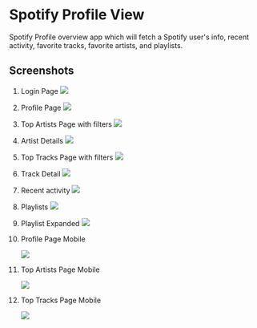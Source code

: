 # Spotify Profile View

Spotify Profile overview app which will fetch a Spotify user's info, recent activity, favorite tracks, favorite artists, and playlists.

## Screenshots

1. Login Page
   ![](./screenshots/login.png)

2. Profile Page
   ![](./screenshots/profile.png)

3. Top Artists Page with filters
   ![](./screenshots/artists.png)

4. Artist Details
   ![](./screenshots/artist-detail.png)

5. Top Tracks Page with filters
   ![](./screenshots/tracks.png)

6. Track Detail
   ![](./screenshots/track-detail.png)

7. Recent activity
   ![](./screenshots/recently-viewed.png)

8. Playlists
   ![](./screenshots/playlist.png)

9. Playlist Expanded
   ![](./screenshots/playlist-expand.png)

10. Profile Page Mobile
   
    ![](./screenshots/mobile-profile-view.png)


11. Top Artists Page Mobile
    
    ![](./screenshots/mobile-artisits.png)


12. Top Tracks Page Mobile
    
    ![](./screenshots/mobile-tracks.png)
